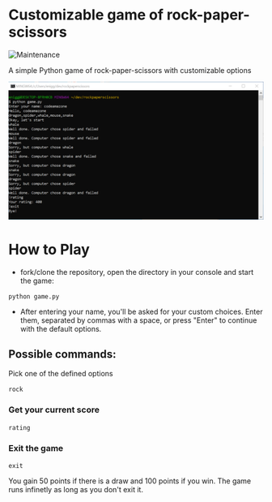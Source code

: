 # Customizable game of rock-paper-scissors

![Maintenance](https://img.shields.io/badge/Maintained%3F-yes-green.svg)

A simple Python game of rock-paper-scissors with customizable options

![screenshot](img/rps_game.PNG)

# How to Play

- fork/clone the repository, open the directory in your console and start the game:

```
python game.py
```

- After entering your name, you'll be asked for your custom choices. Enter them, separated by commas with a space, or press "Enter" to continue with the default options.

## Possible commands:

Pick one of the defined options

```
rock
```

### Get your current score

```
rating
```

### Exit the game

```
exit
```

You gain 50 points if there is a draw and 100 points if you win.
The game runs infinetly as long as you don't exit it.
